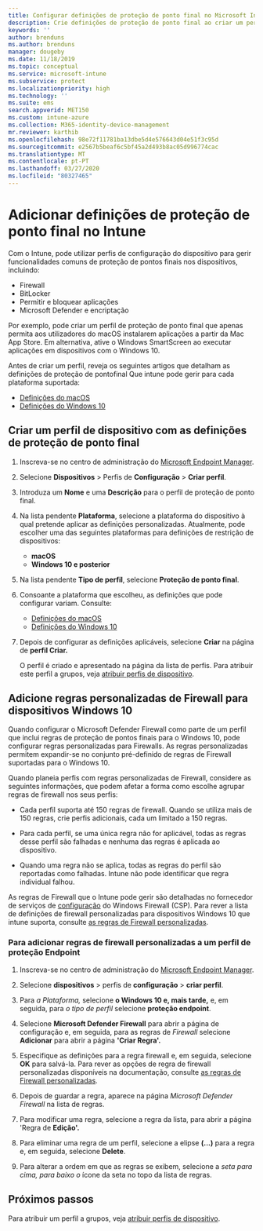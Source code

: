 ```yaml
---
title: Configurar definições de proteção de ponto final no Microsoft Intune – Azure | Microsoft Docs
description: Crie definições de proteção de ponto final ao criar um perfil de dispositivo com o Windows 10 ou macOS no Microsoft Intune.
keywords: ''
author: brenduns
ms.author: brenduns
manager: dougeby
ms.date: 11/18/2019
ms.topic: conceptual
ms.service: microsoft-intune
ms.subservice: protect
ms.localizationpriority: high
ms.technology: ''
ms.suite: ems
search.appverid: MET150
ms.custom: intune-azure
ms.collection: M365-identity-device-management
mr.reviewer: karthib
ms.openlocfilehash: 98e72f11781ba13dbe5d4e576643d04e51f3c95d
ms.sourcegitcommit: e2567b5beaf6c5bf45a2d493b8ac05d996774cac
ms.translationtype: MT
ms.contentlocale: pt-PT
ms.lasthandoff: 03/27/2020
ms.locfileid: "80327465"
---
```

# <a name="add-endpoint-protection-settings-in-intune"></a>Adicionar definições de proteção de ponto final no Intune

Com o Intune, pode utilizar perfis de configuração do dispositivo para gerir funcionalidades comuns de proteção de pontos finais nos dispositivos, incluindo:

- Firewall
- BitLocker
- Permitir e bloquear aplicações
- Microsoft Defender e encriptação

Por exemplo, pode criar um perfil de proteção de ponto final que apenas permita aos utilizadores do macOS instalarem aplicações a partir da Mac App Store. Em alternativa, ative o Windows SmartScreen ao executar aplicações em dispositivos com o Windows 10.

Antes de criar um perfil, reveja os seguintes artigos que detalham as definições de proteção de pontofinal Que intune pode gerir para cada plataforma suportada:

- [Definições do macOS](endpoint-protection-macos.md)
- [Definições do Windows 10](endpoint-protection-windows-10.md)

## <a name="create-a-device-profile-containing-endpoint-protection-settings"></a>Criar um perfil de dispositivo com as definições de proteção de ponto final

1. Inscreva-se no centro de administração do [Microsoft Endpoint Manager](https://go.microsoft.com/fwlink/?linkid=2109431).

2. Selecione **Dispositivos** > Perfis de **Configuração** > **Criar perfil**.

3. Introduza um **Nome** e uma **Descrição** para o perfil de proteção de ponto final.

4. Na lista pendente **Plataforma**, selecione a plataforma do dispositivo à qual pretende aplicar as definições personalizadas. Atualmente, pode escolher uma das seguintes plataformas para definições de restrição de dispositivos:

   - **macOS**
   - **Windows 10 e posterior**

5. Na lista pendente **Tipo de perfil**, selecione **Proteção de ponto final**.

6. Consoante a plataforma que escolheu, as definições que pode configurar variam. Consulte:

   - [Definições do macOS](endpoint-protection-macos.md)
   - [Definições do Windows 10](endpoint-protection-windows-10.md)

7. Depois de configurar as definições aplicáveis, selecione **Criar** na página de **perfil Criar.**

   O perfil é criado e apresentado na página da lista de perfis. Para atribuir este perfil a grupos, veja [atribuir perfis de dispositivo](../configuration/device-profile-assign.md).

## <a name="add-custom-firewall-rules-for-windows-10-devices"></a>Adicione regras personalizadas de Firewall para dispositivos Windows 10

Quando configurar o Microsoft Defender Firewall como parte de um perfil que inclui regras de proteção de pontos finais para o Windows 10, pode configurar regras personalizadas para Firewalls. As regras personalizadas permitem expandir-se no conjunto pré-definido de regras de Firewall suportadas para o Windows 10.

Quando planeia perfis com regras personalizadas de Firewall, considere as seguintes informações, que podem afetar a forma como escolhe agrupar regras de firewall nos seus perfis:

- Cada perfil suporta até 150 regras de firewall. Quando se utiliza mais de 150 regras, crie perfis adicionais, cada um limitado a 150 regras.

- Para cada perfil, se uma única regra não for aplicável, todas as regras desse perfil são falhadas e nenhuma das regras é aplicada ao dispositivo.

- Quando uma regra não se aplica, todas as regras do perfil são reportadas como falhadas. Intune não pode identificar que regra individual falhou.  

As regras de Firewall que o Intune pode gerir são detalhadas no fornecedor de serviços de [configuração]( https://docs.microsoft.com/windows/client-management/mdm/firewall-csp) do Windows Firewall (CSP). Para rever a lista de definições de firewall personalizadas para dispositivos Windows 10 que intune suporta, consulte [as regras de Firewall personalizadas](endpoint-protection-windows-10.md#firewall-rules).

### <a name="to-add-custom-firewall-rules-to-an-endpoint-protection-profile"></a>Para adicionar regras de firewall personalizadas a um perfil de proteção Endpoint

1. Inscreva-se no centro de administração do [Microsoft Endpoint Manager](https://go.microsoft.com/fwlink/?linkid=2109431).

2. Selecione **dispositivos** > perfis de **configuração** > **criar perfil**.

3. Para *a Plataforma,* selecione **o Windows 10 e, mais tarde,** e, em seguida, para *o tipo de perfil* selecione **proteção endpoint**.

4. Selecione **Microsoft Defender Firewall** para abrir a página de configuração e, em seguida, para as regras de *Firewall* selecione **Adicionar** para abrir a página **'Criar Regra'.**

5. Especifique as definições para a regra firewall e, em seguida, selecione **OK** para salvá-la. Para rever as opções de regra de firewall personalizadas disponíveis na documentação, consulte [as regras de Firewall personalizadas](endpoint-protection-windows-10.md#firewall-rules).

6. Depois de guardar a regra, aparece na página *Microsoft Defender Firewall* na lista de regras.

7. Para modificar uma regra, selecione a regra da lista, para abrir a página 'Regra de **Edição'.**

8. Para eliminar uma regra de um perfil, selecione a elipse **(...)** para a regra e, em seguida, selecione **Delete**.

9. Para alterar a ordem em que as regras se exibem, selecione a *seta para cima, para baixo o* ícone da seta no topo da lista de regras.

## <a name="next-steps"></a>Próximos passos

Para atribuir um perfil a grupos, veja [atribuir perfis de dispositivo](../configuration/device-profile-assign.md).
